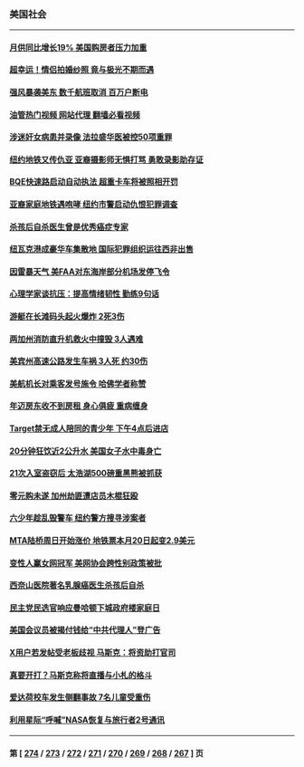 ### 美国社会
---
#### [月供同比增长19% 美国购房者压力加重](../../pages/ncid1078160/n14050261.md?08090445) 
#### [超幸运！情侣拍婚纱照 竟与极光不期而遇](../../pages/ncid1078160/n14050019.md?08090445) 
#### [强风暴袭美东 数千航班取消 百万户断电](../../pages/ncid1078160/n14050041.md?08090445) 
#### [油管热门视频 网站代理 翻墙必看视频](http://138.2.39.72:81/youtube.html?epic-marker?08090445)
#### [涉迷奸女病患并录像 法拉盛华医被控50项重罪](../../pages/ncid1078160/n14049910.md?08090445) 
#### [纽约地铁又传仇亚 亚裔摄影师无惧打骂 勇敢录影助存证](../../pages/ncid1078160/n14049916.md?08090445) 
#### [BQE快速路启动自动执法 超重卡车将被照相开罚](../../pages/ncid1078160/n14049886.md?08090445) 
#### [亚裔家庭地铁遇咆哮 纽约市警启动仇恨犯罪调查](../../pages/ncid1078160/n14049908.md?08090445) 
#### [杀孩后自杀医生曾是优秀癌症专家](../../pages/ncid1078160/n14049889.md?08090445) 
#### [纽瓦克港成豪华车集散地 国际犯罪组织运往西非出售](../../pages/ncid1078160/n14049890.md?08090445) 
#### [因雷暴天气 美FAA对东海岸部分机场发停飞令](../../pages/ncid1078160/n14049713.md?08090445) 
#### [心理学家谈抗压：提高情绪韧性 勤练9句话](../../pages/ncid1078160/n14049804.md?08090445) 
#### [游艇在长滩码头起火爆炸 2死3伤](../../pages/ncid1078160/n14049733.md?08090445) 
#### [两加州消防直升机救火中撞毁 3人遇难](../../pages/ncid1078160/n14049726.md?08090445) 
#### [美宾州高速公路发生车祸 3人死 约30伤](../../pages/ncid1078160/n14049619.md?08090445) 
#### [美航机长对乘客发号施令 哈佛学者称赞](../../pages/ncid1078160/n14049379.md?08090445) 
#### [年迈房东收不到房租 身心俱疲 重病缠身](../../pages/ncid1078160/n14049373.md?08090445) 
#### [Target禁无成人陪同的青少年 下午4点后进店](../../pages/ncid1078160/n14049358.md?08090445) 
#### [20分钟狂饮近2公升水 美国女子水中毒身亡](../../pages/ncid1078160/n14049211.md?08090445) 
#### [21次入室盗窃后 太浩湖500磅重黑熊被抓获](../../pages/ncid1078160/n14049348.md?08090445) 
#### [零元购未遂 加州劫匪遭店员木棍狂殴](../../pages/ncid1078160/n14049313.md?08090445) 
#### [六少年趁乱毁警车 纽约警方搜寻涉案者](../../pages/ncid1078160/n14049255.md?08090445) 
#### [MTA陆桥周日开始涨价 地铁票本月20日起变2.9美元](../../pages/ncid1078160/n14049262.md?08090445) 
#### [变性人赢女网冠军 美网协会跨性别政策被批](../../pages/ncid1078160/n14049213.md?08090445) 
#### [西奈山医院著名乳腺癌医生杀孩后自杀](../../pages/ncid1078160/n14049181.md?08090445) 
#### [民主党民选官响应曼哈顿下城政府楼家庭日](../../pages/ncid1078160/n14049232.md?08090445) 
#### [美国会议员被揭付钱给“中共代理人”登广告](../../pages/ncid1078160/n14049113.md?08090445) 
#### [X用户若发帖受老板歧视 马斯克：将资助打官司](../../pages/ncid1078160/n14049083.md?08090445) 
#### [真要开打？马斯克称将直播与小札的格斗](../../pages/ncid1078160/n14049038.md?08090445) 
#### [爱达荷校车发生侧翻事故 7名儿童受重伤](../../pages/ncid1078160/n14048725.md?08090445) 
#### [利用星际“呼喊”NASA恢复与旅行者2号通讯](../../pages/ncid1078160/n14048746.md?08090445) 

---
#### 第 [ [274](./274.md?08090445) / [273](./273.md?08090445) / [272](./272.md?08090445) / [271](./271.md?08090445) / [270](./270.md?08090445) / [269](./269.md?08090445) / [268](./268.md?08090445) / [267](./267.md?08090445) ] 页
